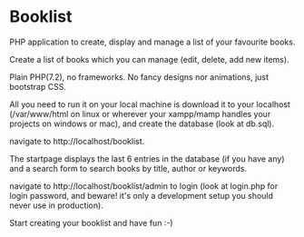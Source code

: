 # Booklist
PHP application to create, display and manage a list of your favourite books.

Create a list of books which you can manage (edit, delete, add new items).

Plain PHP(7.2), no frameworks.
No fancy designs nor animations, just bootstrap CSS.

All you need to run it on your local machine is download it to your localhost (/var/www/html on linux or wherever your xampp/mamp handles your projects on windows or mac),
and create the database (look at db.sql).

navigate to http://localhost/booklist.

The startpage displays the last 6 entries in the database (if you have any) and a search form to search books by title, author or keywords.

navigate to http://localhost/booklist/admin to login (look at login.php for login password, and beware! it's only a development setup you should never use in production).

Start creating your booklist and have fun :-)


